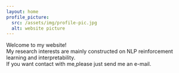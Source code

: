 ```yaml
---
layout: home
profile_picture:
  src: /assets/img/profile-pic.jpg
  alt: website picture
---
```


<p>
  Welcome to my website!<br />
  <!-- I am now working on my AI PhD degree in HKBU.<br /> -->
  My research interests are mainly constructed on NLP reinforcement learning and interpretability.<br />
  If you want contact with me,please just send me an e-mail. <br />
</p>
